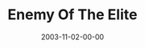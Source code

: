 ---
layout: message
category: message
series: "Public Enemy"
title: "Enemy Of The Elite"
date: 2003-11-02-00-00
message_id: 199
audio: "http://s3.amazonaws.com/crossroads-media/messages/audio/PE_04_11-02-03_Enemy_Of_The_Elite.mp3"
audio-duration: "37:26"
tag: 
 - forgiveness
 - jesus
 - wells
 - power
 - authority
explicit: false
---
